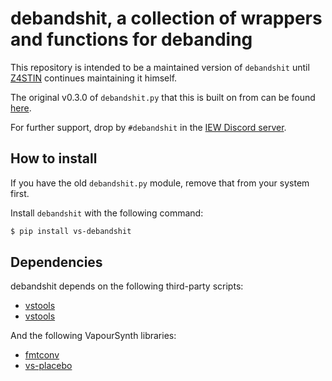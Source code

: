 # debandshit, a collection of wrappers and functions for debanding

This repository is intended to be a maintained version of `debandshit` until [Z4STIN](https://github.com/kgrabs) continues maintaining it himself.

The original v0.3.0 of `debandshit.py` that this is built on from can be found [here](https://pastebin.com/NGFBhCCn).

For further support, drop by `#debandshit` in the [IEW Discord server](https://discord.gg/qxTxVJGtst).

## How to install

If you have the old `debandshit.py` module,
remove that from your system first.

Install `debandshit` with the following command:

```sh
$ pip install vs-debandshit
```

## Dependencies

debandshit depends on the following third-party scripts:

- [vstools](https://pypi.org/project/vstools/)
- [vstools](https://pypi.org/project/vsrgtools/)

And the following VapourSynth libraries:

- [fmtconv](https://github.com/EleonoreMizo/fmtconv)
- [vs-placebo](https://github.com/Lypheo/vs-placebo)
